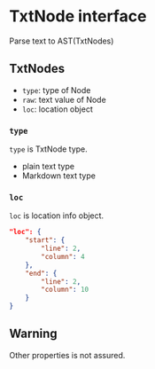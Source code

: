 # TxtNode interface

Parse text to AST(TxtNodes)

## TxtNodes

- `type`: type of Node
- `raw`: text value of Node
- `loc`: location object

### `type`

`type` is TxtNode type.

- plain text type
- Markdown text type

### `loc`

`loc` is location info object.

```json
"loc": {
    "start": {
        "line": 2,
        "column": 4
    },
    "end": {
        "line": 2,
        "column": 10
    }
}
```

## Warning

Other properties is not assured.
